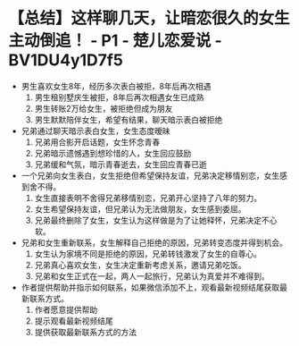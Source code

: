 # 【总结】这样聊几天，让暗恋很久的女生主动倒追！ - P1 - 楚儿恋爱说 - BV1DU4y1D7f5

-   男生喜欢女生8年，经历多次表白被拒，8年后再次相遇
    1.  男生租别墅庆生被拒，8年后再次相遇女生已成熟
    2.  男生转账2万给女生，被拒绝但成为朋友
    3.  男生默默陪伴女生，希望有结果，聊天暗示表白被拒绝
-   兄弟通过聊天暗示表白女生，女生态度暧昧
    1.  兄弟用合影开启话题，女生怀念青春
    2.  兄弟暗示遗憾遇到想珍惜的人，女生回应鼓励
    3.  兄弟缓和气氛，暗示青春逝去，女生回应青春已逝
-   一个兄弟向女生表白，女生拒绝但希望保持友谊，兄弟决定移情别恋，女生感到舍不得。
    1.  女生直接表明不舍得兄弟移情别恋，兄弟开心坚持了八年的努力。
    2.  女生希望保持友谊，但兄弟认为无法做朋友，女生感到委屈。
    3.  兄弟最终删除了女生，女生认为这样做是为了让她释怀，兄弟决定不心软。
-   兄弟和女生重新联系，女生解释自己拒绝的原因，兄弟转变态度并得到机会。
    1.  女生认为家境不同是拒绝的原因，兄弟转钱激发了女生的自尊心。
    2.  兄弟真心喜欢女生，女生决定重新考虑关系，邀请兄弟吃饭。
    3.  兄弟和女生正式在一起，两人一起旅行，兄弟认为真爱并不难得到。
-   作者提供帮助并指示如何联系，如果微信添加不上，观看最新视频结尾获取最新联系方式。
    1.  作者愿意提供帮助
    2.  提示观看最新视频结尾
    3.  提供获取最新联系方式的方法